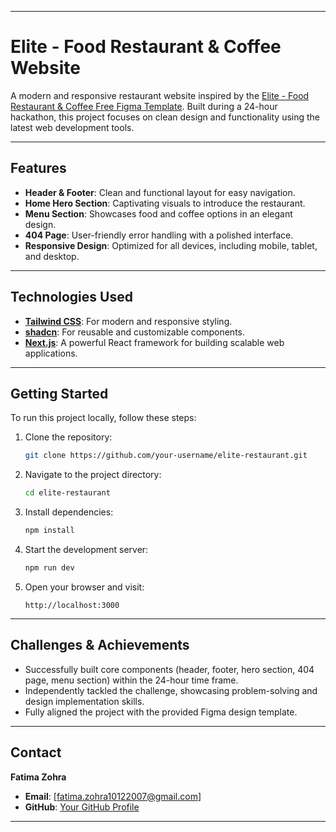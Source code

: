

---

# **Elite - Food Restaurant & Coffee Website**  

A modern and responsive restaurant website inspired by the [Elite - Food Restaurant & Coffee Free Figma Template](https://www.figma.com/design/0NuVQPnhzrb25ArsOT7nQ4/Elite---Food-Restaurant-%26-Coffee-Free-Figma-Template). Built during a 24-hour hackathon, this project focuses on clean design and functionality using the latest web development tools.

---

## **Features**  

- **Header & Footer**: Clean and functional layout for easy navigation.  
- **Home Hero Section**: Captivating visuals to introduce the restaurant.  
- **Menu Section**: Showcases food and coffee options in an elegant design.  
- **404 Page**: User-friendly error handling with a polished interface.  
- **Responsive Design**: Optimized for all devices, including mobile, tablet, and desktop.  

---

## **Technologies Used**  

- **[Tailwind CSS](https://tailwindcss.com/)**: For modern and responsive styling.  
- **[shadcn](https://shadcn.dev/)**: For reusable and customizable components.  
- **[Next.js](https://nextjs.org/)**: A powerful React framework for building scalable web applications.  

---

## **Getting Started**  

To run this project locally, follow these steps:  

1. Clone the repository:  
   ```bash
   git clone https://github.com/your-username/elite-restaurant.git
   ```  

2. Navigate to the project directory:  
   ```bash
   cd elite-restaurant
   ```  

3. Install dependencies:  
   ```bash
   npm install
   ```  

4. Start the development server:  
   ```bash
   npm run dev
   ```  

5. Open your browser and visit:  
   ```  
   http://localhost:3000  
   ```  

---


## **Challenges & Achievements**  

- Successfully built core components (header, footer, hero section, 404 page, menu section) within the 24-hour time frame.  
- Independently tackled the challenge, showcasing problem-solving and design implementation skills.  
- Fully aligned the project with the provided Figma design template.  

---

## **Contact**  

**Fatima Zohra**  
- **Email**: [fatima.zohra10122007@gmail.com]  
- **GitHub**: [Your GitHub Profile](https://github.com/M-fatimaZohra)  

--- 

